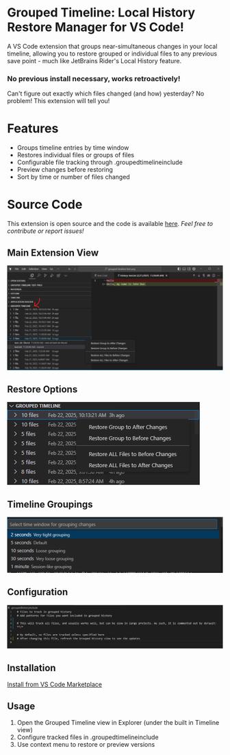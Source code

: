 # Grouped Timeline: Local History Restore Manager for VS Code!

A VS Code extension that groups near-simultaneous changes in your local timeline, allowing you to restore grouped or individual files to any previous save point - much like JetBrains Rider's Local History feature.

### No previous install necessary, works retroactively!
Can't figure out exactly which files changed (and how) yesterday? No problem! This extension will tell you!

# Features
- Groups timeline entries by time window
- Restores individual files or groups of files
- Configurable file tracking through .groupedtimelineinclude
- Preview changes before restoring
- Sort by time or number of files changed

# Source Code
This extension is open source and the code is available [here](https://github.com/bjothorl/grouped-timeline-extension).
_Feel free to contribute or report issues!_

## Main Extension View
![Main View](https://github.com/bjothorl/grouped-timeline-extension/blob/master/images/screenshot.png?raw=true)

## Restore Options
![Restore Options](https://github.com/bjothorl/grouped-timeline-extension/blob/master/images/restore_options.png?raw=true)

## Timeline Groupings
![Timeline Groupings](https://github.com/bjothorl/grouped-timeline-extension/blob/master/images/groupings.png?raw=true)

## Configuration
![Configuration](https://github.com/bjothorl/grouped-timeline-extension/blob/master/images/config.png?raw=true)
 
## Installation
[Install from VS Code Marketplace](marketplace-link)

## Usage
1. Open the Grouped Timeline view in Explorer (under the built in Timeline view)
2. Configure tracked files in .groupedtimelineinclude
3. Use context menu to restore or preview versions